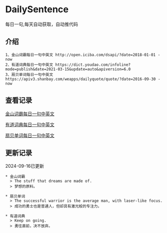 # DailySentence

每日一句,每天自动获取，自动推代码

## 介绍

```
1、金山词霸每日一句中英文 http://open.iciba.com/dsapi/?date=2018-01-01 - now
2、有道词典每日一句中英文 https://dict.youdao.com/infoline?mode=publish&date=2021-03-15&update=auto&apiversion=6.0
3、扇贝单词每日一句中英文 https://apiv3.shanbay.com/weapps/dailyquote/quote/?date=2016-09-30 - now
```

## 查看记录

[金山词霸每日一句中英文](./data/iciba/)

[有道词典每日一句中英文](./data/youdao/)

[扇贝单词每日一句中英文](./data/shanbay/)

## 更新记录
2024-09-16已更新 
```
* 金山词霸
  > The stuff that dreams are made of.
  > 梦想的原料。

* 扇贝单词
  > The successful warrior is the average man, with laser-like focus.
  > 成功的勇士也是普通人，但却具有激光般的专注力。

* 有道词典
  > Keep on going.
  > 勇往直前，决不放弃。

```
